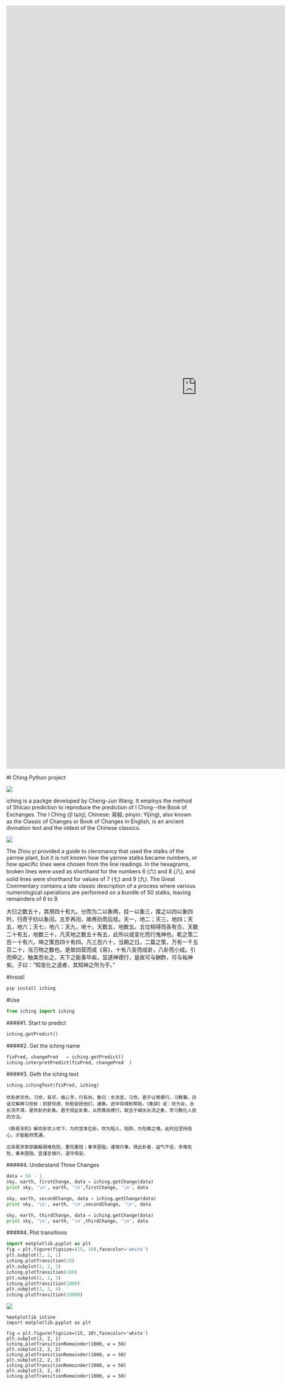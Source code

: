 <p><iframe height=2000 width=1000 src="http://nbviewer.ipython.org/github/chengjun/iching/blob/master/iching_intro.ipynb" frameborder=0 allowfullscreen></iframe></p>

#I Ching Python project

![](https://upload.wikimedia.org/wikipedia/commons/thumb/3/35/I_Ching_Song_Dynasty_print.jpg/440px-I_Ching_Song_Dynasty_print.jpg)

iching is a packge developed by Cheng-Jun Wang. It employs the method of Shicao prediction to reproduce the prediction of I Ching--the Book of Exchanges. The I Ching ([î tɕíŋ]; Chinese: 易經; pinyin: Yìjīng), also known as the Classic of Changes or Book of Changes in English, is an ancient divination text and the oldest of the Chinese classics.

![](https://upload.wikimedia.org/wikipedia/commons/thumb/a/a1/Yarrow_stalks_for_I_Ching.JPG/440px-Yarrow_stalks_for_I_Ching.JPG)

The Zhou yi provided a guide to cleromancy that used the stalks of the yarrow plant, but it is not known how the yarrow stalks became numbers, or how specific lines were chosen from the line readings. In the hexagrams, broken lines were used as shorthand for the numbers 6 (六) and 8 (八), and solid lines were shorthand for values of 7 (七) and 9 (九). The Great Commentary contains a late classic description of a process where various numerological operations are performed on a bundle of 50 stalks, leaving remainders of 6 to 9.

大衍之数五十，其用四十有九。分而为二以象两，挂一以象三，揲之以四以象四时，归奇于扐以象闰。五岁再闰，故再扐而后挂。天一，地二；天三，地四；天五，地六；天七，地八；天九，地十。天数五，地数五。五位相得而各有合，天数二十有五，地数三十，凡天地之数五十有五，此所以成变化而行鬼神也。乾之策二百一十有六，坤之策百四十有四，凡三百六十，当期之日。二篇之策，万有一千五百二十，当万物之数也。是故四营而成《易》，十有八变而成卦，八卦而小成。引而伸之，触类而长之，天下之能事毕矣。显道神德行，是故可与酬酢，可与祐神矣。子曰：“知变化之道者，其知神之所为乎。”

#Install
```python
pip install iching
```

#Use

```python
from iching import iching
```

#####1. Start to predict
```python
iching.getPredict()
```

#####2. Get the iching name
```python
fixPred, changePred   = iching.getPredict()
iching.interpretPredict(fixPred, changePred  )
```

#####3. Geth the iching text

```python
iching.ichingText(fixPred, iching)
```


	坎卦原文坎。习坎，有孚，维心亨，行有尚。象曰：水洊至，习坎。君子以常德行，习教事。白话文解释习坎卦：抓获俘虏，劝慰安抚他们，通泰。途中将得到帮助。《象辞》说：坎为永，水长流不滞，是坎卦的卦象。君子观此卦象，从而尊尚德行，取法于细水长流之象，学习教化人民的方法。

	《断易天机》解坎卦坎上坎下，为坎宫本位卦。坎为陷入、陷阱，为险难之境。此时应坚持信心，才能豁然贯通。

	北宋易学家邵雍解艰难危险，重险重陷；事多困阻，谨慎行事。得此卦者，运气不佳，多难危险，事多困阻，宜谨言慎行，退守保安。



#####4. Understand Three Changes

```python
data = 50 - 1
sky, earth, firstChange, data = iching.getChange(data)
print sky, '\n', earth, '\n',firstChange, '\n', data

sky, earth, secondChange, data = iching.getChange(data)
print sky, '\n', earth, '\n',secondChange, '\n', data

sky, earth, thirdChange, data = iching.getChange(data)
print sky, '\n', earth, '\n',thirdChange, '\n', data
```

#####4. Plot transitions
```python
import matplotlib.pyplot as plt
fig = plt.figure(figsize=(15, 10),facecolor='white')
plt.subplot(2, 2, 1)
iching.plotTransition(10)
plt.subplot(2, 2, 2)
iching.plotTransition(100)
plt.subplot(2, 2, 3)
iching.plotTransition(1000)
plt.subplot(2, 2, 4)
iching.plotTransition(10000)
```


![](https://github.com/chengjun/iching/blob/master/threechanges.png)



```pytnon
%matplotlib inline
import matplotlib.pyplot as plt

fig = plt.figure(figsize=(15, 10),facecolor='white')
plt.subplot(2, 2, 1)
iching.plotTransitionRemainder(1000, w = 50)
plt.subplot(2, 2, 2)
iching.plotTransitionRemainder(1000, w = 50)
plt.subplot(2, 2, 3)
iching.plotTransitionRemainder(1000, w = 50)
plt.subplot(2, 2, 4)
iching.plotTransitionRemainder(1000, w = 50)
```
